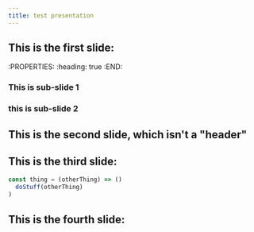```yaml
---
title: test presentation
---
```


## This is the first slide:
:PROPERTIES:
:heading: true
:END:
### This is sub-slide 1
### this is sub-slide 2
## This is the second slide, which isn't a "header"
## This is the third slide:
```javascript
const thing = (otherThing) => ()
  doStuff(otherThing)
)
```
## This is the fourth slide:
<img src="" />
